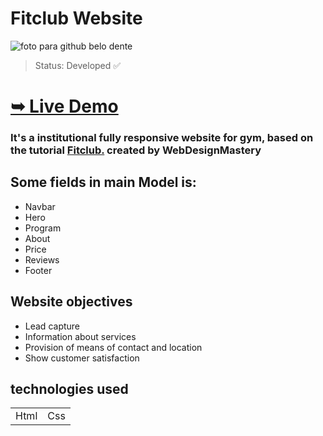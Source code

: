 # Fitclub Website 
![foto para github belo dente](https://github.com/guicunhadev/Dentista_site/assets/103011349/2f3d301b-825b-412e-b137-02668adb1296)
> Status: Developed ✅
# <a href="https://guicunhadev.github.io/Gym-site/"  target="_blank"><strong>➥ Live Demo</strong></a>

 ### It's a institutional fully responsive website for gym, based on the tutorial <a href="https://github.com/WebDesignMastery/Fitclub_25-07-23">Fitclub.</a> created by WebDesignMastery


 ## Some fields in main Model is:

+ Navbar
+ Hero
+ Program
+ About
+ Price
+ Reviews
+ Footer

## Website objectives
+  Lead capture
+  Information about services
+  Provision of means of contact and location
+  Show customer satisfaction


## technologies used
<table>
 <tr>
  <td>Html</td>
  <td>Css</td>
 </tr>
</table> 
